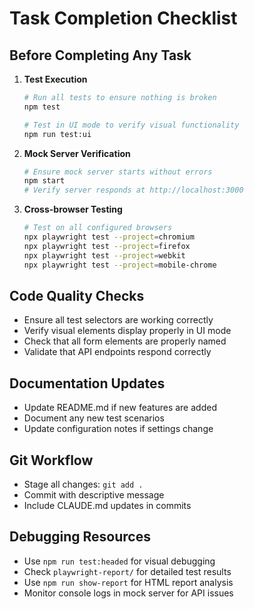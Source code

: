 # Task Completion Checklist

## Before Completing Any Task

1. **Test Execution**
   ```bash
   # Run all tests to ensure nothing is broken
   npm test
   
   # Test in UI mode to verify visual functionality
   npm run test:ui
   ```

2. **Mock Server Verification**
   ```bash
   # Ensure mock server starts without errors
   npm start
   # Verify server responds at http://localhost:3000
   ```

3. **Cross-browser Testing**
   ```bash
   # Test on all configured browsers
   npx playwright test --project=chromium
   npx playwright test --project=firefox  
   npx playwright test --project=webkit
   npx playwright test --project=mobile-chrome
   ```

## Code Quality Checks
- Ensure all test selectors are working correctly
- Verify visual elements display properly in UI mode
- Check that all form elements are properly named
- Validate that API endpoints respond correctly

## Documentation Updates
- Update README.md if new features are added
- Document any new test scenarios
- Update configuration notes if settings change

## Git Workflow
- Stage all changes: `git add .`
- Commit with descriptive message
- Include CLAUDE.md updates in commits

## Debugging Resources
- Use `npm run test:headed` for visual debugging
- Check `playwright-report/` for detailed test results
- Use `npm run show-report` for HTML report analysis
- Monitor console logs in mock server for API issues